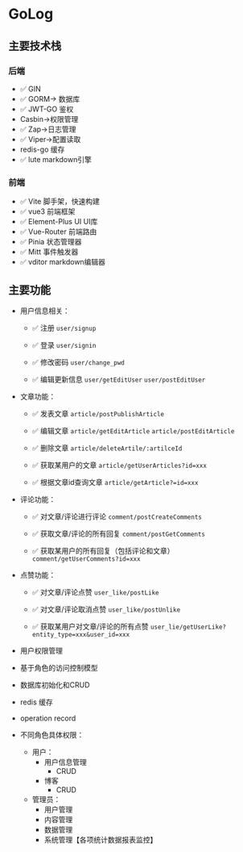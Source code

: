 # GoLog

## 主要技术栈

### 后端

* :white_check_mark: GIN
* :white_check_mark: GORM-> 数据库
* :white_check_mark: JWT-GO 鉴权
* Casbin->权限管理
* :white_check_mark: Zap->日志管理
* :white_check_mark: Viper->配置读取
* redis-go 缓存
* :white_check_mark: lute markdown引擎

### 前端

* :white_check_mark: Vite 脚手架，快速构建
* :white_check_mark: vue3 前端框架
* :white_check_mark: Element-Plus UI UI库
* :white_check_mark: Vue-Router 前端路由
* :white_check_mark: Pinia 状态管理器
* :white_check_mark: Mitt 事件触发器
* :white_check_mark: vditor markdown编辑器

## 主要功能

* 用户信息相关：

  * :white_check_mark: 注册 `user/signup`

  * :white_check_mark: 登录 `user/signin`

  * :white_check_mark: 修改密码 `user/change_pwd`

  * :white_check_mark: 编辑更新信息 `user/getEditUser` `user/postEditUser`

* 文章功能：

  * :white_check_mark: 发表文章 `article/postPublishArticle`

  * :white_check_mark: 编辑文章 `article/getEditArticle` `article/postEditArticle`

  * :white_check_mark: 删除文章 `article/deleteArtile/:artilceId`

  * :white_check_mark: 获取某用户的文章 `article/getUserArticles?id=xxx`

  * :white_check_mark: 根据文章id查询文章 `article/getArticle?=id=xxx`

* 评论功能：

  * :white_check_mark: 对文章/评论进行评论 `comment/postCreateComments` 

  * :white_check_mark: 获取文章/评论的所有回复 `comment/postGetComments`

  * :white_check_mark: 获取某用户的所有回复（包括评论和文章） `comment/getUserComments?id=xxx`

* 点赞功能：

  * :white_check_mark: 对文章/评论点赞 `user_like/postLike`

  * :white_check_mark: 对文章/评论取消点赞 `user_like/postUnlike`

  * :white_check_mark: 获取某用户对文章/评论的所有点赞 `user_lie/getUserLike?entity_type=xxx&user_id=xxx`

* 用户权限管理

* 基于角色的访问控制模型

* 数据库初始化和CRUD

* redis 缓存

* operation record

* 不同角色具体权限：

  * 用户：
    * 用户信息管理
      * CRUD
    * 博客
      * CRUD
  * 管理员：
    * 用户管理
    * 内容管理
    * 数据管理
    * 系统管理【各项统计数据报表监控】

  

  

  